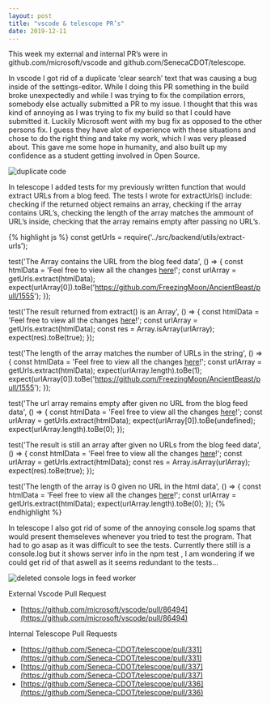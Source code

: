 ```yaml
---
layout: post
title: "vscode & telescope PR’s"
date: 2019-12-11
---
```

This week my external and internal PR’s were in github.com/microsoft/vscode and github.com/SenecaCDOT/telescope.

In vscode I got rid of a duplicate ‘clear search’ text that was causing a bug inside of the settings-editor. While I doing this PR something in the build broke unexpectedly and while I was trying to fix the compilation errors, somebody else actually submitted a PR to my issue. I thought that this was kind of annoying as I was trying to fix my build so that I could have submitted it. Luckily Microsoft went with my bug fix as opposed to the other persons fix. I guess they have alot of experience with these situations and chose to do the right thing and take my work, which I was very pleased about. This gave me some hope in humanity, and also built up my confidence as a student getting involved in Open Source.

![duplicate code](https://awesomeresponsibility.files.wordpress.com/2019/12/image.png?w=1024)

In telescope I added tests for my previously written function that would extract URLs from a blog feed.
The tests I wrote for extractUrls() include: checking if the returned object remains an array, checking if the array contains URL’s, checking the length of the array matches the ammount of URL’s inside, checking that the array remains empty after passing no URL’s.

{% highlight js %}
const getUrls = require('../src/backend/utils/extract-urls');

test('The Array contains the URL from the blog feed data', () => {
  const htmlData =
    'Feel free to view all the changes <a href="https://github.com/FreezingMoon/AncientBeast/pull/1555">here</a>!</div>';
  const urlArray = getUrls.extract(htmlData);
  expect(urlArray[0]).toBe('https://github.com/FreezingMoon/AncientBeast/pull/1555');
});

test('The result returned from extract() is an Array', () => {
  const htmlData =
    'Feel free to view all the changes <a href="https://github.com/FreezingMoon/AncientBeast/pull/1555">here</a>!</div>';
  const urlArray = getUrls.extract(htmlData);
  const res = Array.isArray(urlArray);
  expect(res).toBe(true);
});

test('The length of the array matches the number of URLs in the string', () => {
  const htmlData =
    'Feel free to view all the changes <a href="https://github.com/FreezingMoon/AncientBeast/pull/1555">here</a>!</div>';
  const urlArray = getUrls.extract(htmlData);
  expect(urlArray.length).toBe(1);
  expect(urlArray[0]).toBe('https://github.com/FreezingMoon/AncientBeast/pull/1555');
});

test('The url array remains empty after given no URL from the blog feed data', () => {
  const htmlData =
    'Feel free to view all the changes <a href="Lorem ipsum dolor sit amet consectetur adipiscing elit">here</a>!</div>';
  const urlArray = getUrls.extract(htmlData);
  expect(urlArray[0]).toBe(undefined);
  expect(urlArray.length).toBe(0);
});

test('The result is still an array after given no URLs from the blog feed data', () => {
  const htmlData =
    'Feel free to view all the changes <a href="Lorem ipsum dolor sit amet consectetur adipiscing elit">here</a>!</div>';
  const urlArray = getUrls.extract(htmlData);
  const res = Array.isArray(urlArray);
  expect(res).toBe(true);
});

test('The length of the array is 0 given no URL in the html data', () => {
  const htmlData =
    'Feel free to view all the changes  <a href="Lorem ipsum dolor sit amet consectetur adipiscing elit">here</a>!</div>';
  const urlArray = getUrls.extract(htmlData);
  expect(urlArray.length).toBe(0);
});
{% endhighlight %}

In telescope I also got rid of some of the annoying console.log spams that would present themseleves whenever you tried to test the program. That had to go asap as it was difficult to see the tests. Currently there still is a console.log but it shows server info in the npm test , I am wondering if we could get rid of that aswell as it seems redundant to the tests…

![deleted console logs in feed worker](https://awesomeresponsibility.files.wordpress.com/2019/12/image-2.png)

External
Vscode Pull Request

<div class="post-li-format" markdown="1">

- [https://github.com/microsoft/vscode/pull/86494](https://github.com/microsoft/vscode/pull/86494)




Internal
Telescope Pull Requests

- [https://github.com/Seneca-CDOT/telescope/pull/331](https://github.com/Seneca-CDOT/telescope/pull/331)
- [https://github.com/Seneca-CDOT/telescope/pull/337](https://github.com/Seneca-CDOT/telescope/pull/337)
- [https://github.com/Seneca-CDOT/telescope/pull/336](https://github.com/Seneca-CDOT/telescope/pull/336)

</div>
